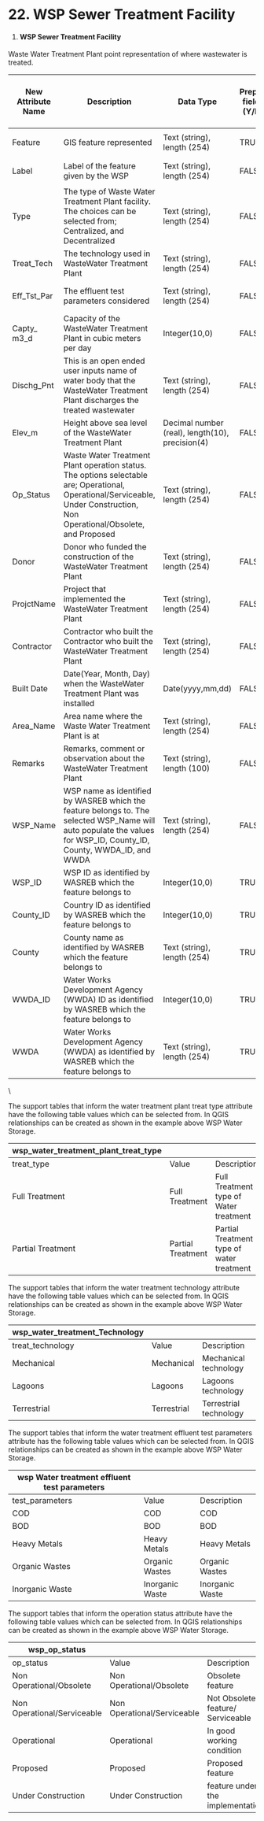 # 22. WSP Sewer Treatment Facility

1. #### WSP Sewer Treatment Facility

Waste Water Treatment Plant point representation of where wastewater is treated.

| New Attribute Name | Description                                                                                                                                                                | Data Type                                       | Prepop field? (Y/N) | Drop Down list field? (Y/N) | If Yes, List all possible answers                   | Alias Name for Display   | Field for classification if any |
| ------------------ | -------------------------------------------------------------------------------------------------------------------------------------------------------------------------- | ----------------------------------------------- | ------------------- | --------------------------- | --------------------------------------------------- | ------------------------ | ------------------------------- |
| Feature            | GIS feature represented                                                                                                                                                    | Text (string), length (254)                     | TRUE                | FALSE                       | <p><br></p>                                         | Feature                  | <p><br></p>                     |
| Label              | Label of the feature given by the WSP                                                                                                                                      | Text (string), length (254)                     | FALSE               | FALSE                       | <p><br></p>                                         | Label                    | <p><br></p>                     |
| Type               | The type of Waste Water Treatment Plant facility. The choices can be selected from; Centralized, and Decentralized                                                         | Text (string), length (254)                     | FALSE               | TRUE                        | Centralized                                         | Type                     | Centralized                     |
| Treat\_Tech        | The technology used in WasteWater Treatment Plant                                                                                                                          | Text (string), length (254)                     | FALSE               | TRUE                        | Mechanical                                          | Treatment Technology     | <p><br></p>                     |
| Eff\_Tst\_Par      | The effluent test parameters considered                                                                                                                                    | Text (string), length (254)                     | FALSE               | TRUE                        | BOD                                                 | Effluent Test Parameters | <p><br></p>                     |
| Capty\_ m3\_d      | Capacity of the WasteWater Treatment Plant in cubic meters per day                                                                                                         | Integer(10,0)                                   | FALSE               | FALSE                       | <p><br></p>                                         | Capacity in M3/Day       | <p><br></p>                     |
| Dischg\_Pnt        | This is an open ended user inputs name of water body that the WasteWater Treatment Plant discharges the treated wastewater                                                 | Text (string), length (254)                     | FALSE               | FALSE                       | Open ended -User inputs name of water body          | Discharge Point          | <p><br></p>                     |
| Elev\_m            | Height above sea level of the WasteWater Treatment Plant                                                                                                                   | Decimal number (real), length(10), precision(4) | FALSE               | FALSE                       | <p><br></p>                                         | Elevation (M)            | <p><br></p>                     |
| Op\_Status         | Waste Water Treatment Plant operation status. The options selectable are; Operational, Operational/Serviceable, Under Construction, Non Operational/Obsolete, and Proposed | Text (string), length (254)                     | FALSE               | TRUE                        | Non Operational/Serviceable                         | Operational Status       | <p><br></p>                     |
| Donor              | Donor who funded the construction of the WasteWater Treatment Plant                                                                                                        | Text (string), length (254)                     | FALSE               | FALSE                       | <p><br></p>                                         | Donor                    | <p><br></p>                     |
| ProjctName         | Project that implemented the WasteWater Treatment Plant                                                                                                                    | Text (string), length (254)                     | FALSE               | FALSE                       | <p><br></p>                                         | Project                  | <p><br></p>                     |
| Contractor         | Contractor who built the Contractor who built the WasteWater Treatment Plant                                                                                               | Text (string), length (254)                     | FALSE               | FALSE                       | <p><br></p>                                         | Contractor               | <p><br></p>                     |
| Built Date         | Date(Year, Month, Day) when the WasteWater Treatment Plant was installed                                                                                                   | Date(yyyy,mm,dd)                                | FALSE               | FALSE                       | <p><br></p>                                         | Built Date               | <p><br></p>                     |
| Area\_Name         | Area name where the Waste Water Treatment Plant is at                                                                                                                      | Text (string), length (254)                     | FALSE               | FALSE                       | <p><br></p>                                         | Area Name                | <p><br></p>                     |
| Remarks            | Remarks, comment or observation about the WasteWater Treatment Plant                                                                                                       | Text (string), length (100)                     | FALSE               | FALSE                       | <p><br></p>                                         | Remarks                  | <p><br></p>                     |
| WSP\_Name          | WSP name as identified by WASREB which the feature belongs to. The selected WSP\_Name will auto populate the values for WSP\_ID, County\_ID, County, WWDA\_ID, and WWDA    | Text (string), length (254)                     | FALSE               | FALSE                       | Selection of WSP\_Alias Name from the WSP\_ID Table | WSP Name                 | <p><br></p>                     |
| WSP\_ID            | WSP ID as identified by WASREB which the feature belongs to                                                                                                                | Integer(10,0)                                   | TRUE                | FALSE                       | <p><br></p>                                         | WSP ID                   | <p><br></p>                     |
| County\_ID         | Country ID as identified by WASREB which the feature belongs to                                                                                                            | Integer(10,0)                                   | TRUE                | FALSE                       | <p><br></p>                                         | County ID                | <p><br></p>                     |
| County             | County name as identified by WASREB which the feature belongs to                                                                                                           | Text (string), length (254)                     | TRUE                | FALSE                       | <p><br></p>                                         | County                   | <p><br></p>                     |
| WWDA\_ID           | Water Works Development Agency (WWDA) ID as identified by WASREB which the feature belongs to                                                                              | Integer(10,0)                                   | TRUE                | FALSE                       | <p><br></p>                                         | WWDA ID                  | <p><br></p>                     |
| WWDA               | Water Works Development Agency (WWDA) as identified by WASREB which the feature belongs to                                                                                 | Text (string), length (254)                     | TRUE                | FALSE                       | <p><br></p>                                         | WWDA                     | <p><br></p>                     |

\


The support tables that inform the water treatment plant treat type attribute have the following table values which can be selected from. In QGIS relationships can be created as shown in the example above WSP Water Storage.

| wsp\_water\_treatment\_plant\_treat\_type |                   |                                           |
| ----------------------------------------- | ----------------- | ----------------------------------------- |
| treat\_type                               | Value             | Description                               |
| Full Treatment                            | Full Treatment    | Full Treatment type of Water treatment    |
| Partial Treatment                         | Partial Treatment | Partial Treatment type of water treatment |

&#x20;

The support tables that inform the water treatment technology attribute have the following table values which can be selected from. In QGIS relationships can be created as shown in the example above WSP Water Storage.

| wsp\_water\_treatment\_Technology |             |                        |
| --------------------------------- | ----------- | ---------------------- |
| treat\_technology                 | Value       | Description            |
| Mechanical                        | Mechanical  | Mechanical technology  |
| Lagoons                           | Lagoons     | Lagoons technology     |
| Terrestrial                       | Terrestrial | Terrestrial technology |

&#x20;

The support tables that inform the water treatment effluent test parameters attribute has the following table values which can be selected from. In QGIS relationships can be created as shown in the example above WSP Water Storage.

| wsp Water treatment effluent test parameters |                 |                 |
| -------------------------------------------- | --------------- | --------------- |
| test\_parameters                             | Value           | Description     |
| COD                                          | COD             | COD             |
| BOD                                          | BOD             | BOD             |
| Heavy Metals                                 | Heavy Metals    | Heavy Metals    |
| Organic Wastes                               | Organic Wastes  | Organic Wastes  |
| Inorganic Waste                              | Inorganic Waste | Inorganic Waste |

&#x20;

The support tables that inform the operation status attribute have the following table values which can be selected from. In QGIS relationships can be created as shown in the example above WSP Water Storage.

| wsp\_op\_status             |                             |                                   |
| --------------------------- | --------------------------- | --------------------------------- |
| op\_status                  | Value                       | Description                       |
| Non Operational/Obsolete    | Non Operational/Obsolete    | Obsolete feature                  |
| Non Operational/Serviceable | Non Operational/Serviceable | Not Obsolete feature/ Serviceable |
| Operational                 | Operational                 | In good working condition         |
| Proposed                    | Proposed                    | Proposed feature                  |
| Under Construction          | Under Construction          | feature under the implementation  |

